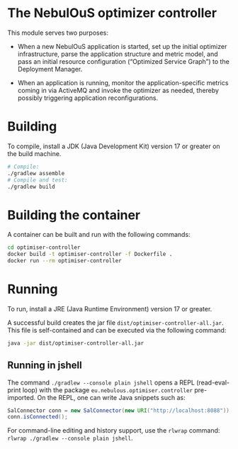 # The NebulOuS optimizer controller

This module serves two purposes:

- When a new NebulOuS application is started, set up the initial optimizer
  infrastructure, parse the application structure and metric model, and pass
  an initial resource configuration (“Optimized Service Graph”) to the
  Deployment Manager.

- When an application is running, monitor the application-specific metrics
  coming in via ActiveMQ and invoke the optimizer as needed, thereby possibly
  triggering application reconfigurations.

# Building

To compile, install a JDK (Java Development Kit) version 17 or greater on the build machine.

```sh
# Compile:
./gradlew assemble
# Compile and test:
./gradlew build
```

# Building the container

A container can be built and run with the following commands:

```sh
cd optimiser-controller
docker build -t optimiser-controller -f Dockerfile .
docker run --rm optimiser-controller
```

# Running

To run, install a JRE (Java Runtime Environment) version 17 or greater.

A successful build creates the jar file `dist/optimiser-controller-all.jar`.
This file is self-contained and can be executed via the following command:

```sh
java -jar dist/optimiser-controller-all.jar
```

## Running in jshell

The command `./gradlew --console plain jshell` opens a REPL (read-eval-print
loop) with the package `eu.nebulous.optimiser.controller` pre-imported.  On
the REPL, one can write Java snippets such as:

```java
SalConnector conn = new SalConnector(new URI("http://localhost:8088"));
conn.isConnected();
```

For command-line editing and history support, use the `rlwrap` command:
`rlwrap ./gradlew --console plain jshell`.
